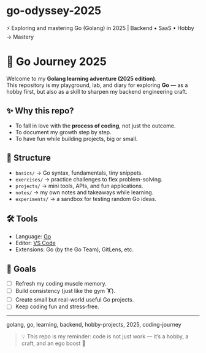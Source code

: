 # go-odyssey-2025
⚡ Exploring and mastering Go (Golang) in 2025 | Backend • SaaS • Hobby → Mastery
# 🚀 Go Journey 2025

Welcome to my **Golang learning adventure (2025 edition)**.  
This repository is my playground, lab, and diary for exploring **Go** — as a hobby first, but also as a skill to sharpen my backend engineering craft.  

## ✨ Why this repo?
- To fall in love with the **process of coding**, not just the outcome.  
- To document my growth step by step.  
- To have fun while building projects, big or small.  

## 📂 Structure
- `basics/` → Go syntax, fundamentals, tiny snippets.  
- `exercises/` → practice challenges to flex problem-solving.  
- `projects/` → mini tools, APIs, and fun applications.  
- `notes/` → my own notes and takeaways while learning.  
- `experiments/` → a sandbox for testing random Go ideas.  

## 🛠️ Tools
- Language: [Go](https://go.dev/)  
- Editor: [VS Code](https://code.visualstudio.com/)  
- Extensions: Go (by the Go Team), GitLens, etc.  

## 🎯 Goals
- [ ] Refresh my coding muscle memory.  
- [ ] Build consistency (just like the gym 🏋️).  
- [ ] Create small but real-world useful Go projects.  
- [ ] Keep coding fun and stress-free.  

---
golang, go, learning, backend, hobby-projects, 2025, coding-journey

> 💡 This repo is my reminder: code is not just work — it’s a hobby, a craft, and an ego boost 🚀

